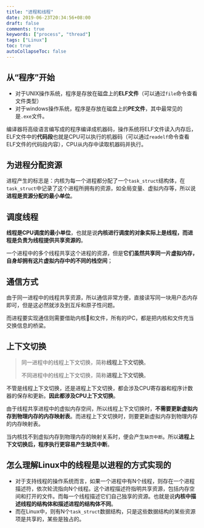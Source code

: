 ```yaml
---
title: "进程和线程"
date: 2019-06-23T20:34:56+08:00
draft: false
comments: true
keywords: ["process", "thread"]
tags: ["Linux"]
toc: true
autoCollapseToc: false
---
```

## 从“程序”开始

* 对于UNIX操作系统，程序是存放在磁盘上的**ELF文件**（可以通过`file`命令查看文件类型）
* 对于windows操作系统，程序是存放在磁盘上的**PE文件**，其中最常见的是`.exe`文件。

编译器将高级语言编写成的程序编译成机器码，操作系统将ELF文件读入内存后，ELF文件中的**代码段**也就是CPU可以执行的机器码（可以通过`readelf`命令查看ELF文件的代码段内容），CPU从内存中读取机器码并执行。

## 为进程分配资源

进程产生的标志是：内核为每一个进程都分配了一个`task_struct`结构体，在`task_struct`中记录了这个进程所拥有的资源，如全局变量、虚拟内存等，所以说**进程是资源分配的最小单位**。

## 调度线程

**线程是CPU调度的最小单位**，也就是说**内核进行调度的对象实际上是线程，而进程是负责为线程提供共享资源的**。

一个进程中的多个线程共享这个进程的资源，但是**它们虽然共享同一片虚拟内存，自身却拥有这片虚拟内存中的不同的栈空间**；

## 通信方式

由于同一进程中的线程共享资源，所以通信非常方便，直接读写同一块用户态内存即可，但是这必然就涉及到互斥和原子性问题。

而进程要实现通信则需要借助内核和文件，所有的IPC，都是把内核和文件充当交换信息的桥梁。

## 上下文切换

> 同一进程中的线程上下文切换，简称**线程上下文切换**。
>
> 不同进程中的线程上下文切换，简称**进程上下文切换**。

不管是线程上下文切换，还是进程上下文切换，都会涉及CPU寄存器和程序计数器的保存和更新。**因此都涉及CPU上下文切换**。

由于线程共享进程中的虚拟内存空间，所以线程上下文切换时，**不需要更新虚拟内存到物理内存的内存映射表**。而进程上下文切换时，则要更新虚拟内存到物理内存的内存映射表。

当内核找不到虚拟内存到物理内存的映射关系时，便会产生`缺页中断`。所以**进程上下文切换后，程序执行更容易产生缺页中断**。

## 怎么理解Linux中的线程是以进程的方式实现的

* 对于支持线程的操作系统而言，如果一个进程中有N个线程，则存在一个进程描述符，依次轮流指向N个线程。这个进程描述符指明共享资源，包括内存空间和打开的文件。而每一个线程描述它们自己独享的资源。也就是说**内核中描述线程的结构体和描述进程的结构体不同**。
* 而在Linux中，则有N个`task_struct`数据结构，只是这些数据结构的某些资源项是共享的，某些是独占的。
